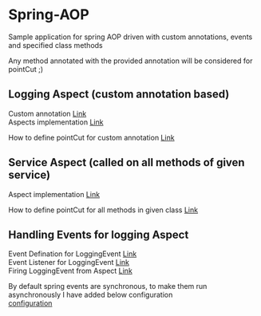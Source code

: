 # Spring-AOP

Sample application for spring AOP driven with custom annotations, events and specified class methods

Any method annotated with the provided annotation will be considered for pointCut ;)

## Logging Aspect (custom annotation based)
Custom annotation [Link](SpringAOPSample/src/main/java/com/example/aop/annotations/Loggable.java) <br>
Aspects implementation [Link](SpringAOPSample/src/main/java/com/example/aop/aspects/LoggingAspect.java)

How to define pointCut for custom annotation [Link](SpringAOPSample/src/main/java/com/example/aop/aspects/LoggingAspect.java#L31)

## Service Aspect (called on all methods of given service)
Aspect implementation [Link](SpringAOPSample/src/main/java/com/example/aop/aspects/ServiceAspect.java)

How to define pointCut for all methods in given class [Link](SpringAOPSample/src/main/java/com/example/aop/aspects/ServiceAspect.java#L18)

## Handling Events for logging Aspect
Event Defination for LoggingEvent [Link](SpringAOPSample/src/main/java/com/example/aop/events/LoggingEvent.java) <br>
Event Listener for LoggingEvent [Link](SpringAOPSample/src/main/java/com/example/aop/events/LoggingEventListener.java) <br>
Firing LoggingEvent from Aspect [Link](SpringAOPSample/src/main/java/com/example/aop/aspects/LoggingAspect.java#L49)

By default spring events are synchronous, to make them run asynchronously I have added below configuration <br>
[configuration](SpringAOPSample/src/main/java/com/example/aop/config/AsynchronousEventsConfig.java)
